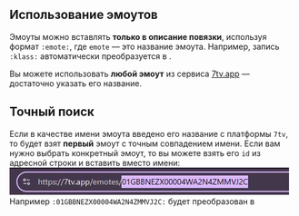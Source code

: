 ## Использование эмоутов

Эмоуты можно вставлять **только в описание повязки**, используя формат `:emote:`, где `emote` — это название эмоута.
Например, запись `:klass:` автоматически преобразуется в <Emote name="klass" height="2em"></Emote>.    

Вы можете использовать **любой эмоут** из сервиса [7tv.app](https://7tv.app) — достаточно указать его название.

## Точный поиск
Если в качестве имени эмоута введено его название с платформы `7tv`, то будет взят **первый** эмоут с точным совпадением имени. Если вам нужно выбрать конкретный эмоут, то вы можете взять его `id` из адресной строки и вставить вместо имени:  
![emote id](/images/emotes-announcement/emote-id.jpg)  
Например `:01GBBNEZX00004WA2N4ZMMVJ2C:` будет преобразован в <Emote name="01GBBNEZX00004WA2N4ZMMVJ2C" height="2em"></Emote>